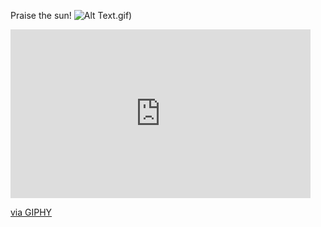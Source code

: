 Praise the sun!
![Alt Text](https://giphy.com/embed/AQRapWCgC7dThyVEYb).gif)
<iframe src="https://giphy.com/embed/AQRapWCgC7dThyVEYb" width="480" height="270" frameBorder="0" class="giphy-embed" allowFullScreen></iframe><p><a href="https://giphy.com/gifs/bandainamco-dark-souls-dsr-remastered-AQRapWCgC7dThyVEYb">via GIPHY</a></p>
